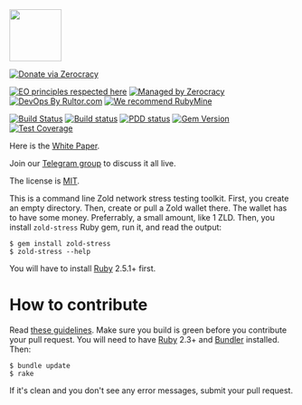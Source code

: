 <img src="http://www.zold.io/logo.svg" width="92px" height="92px"/>

[![Donate via Zerocracy](https://www.0crat.com/contrib-badge/CAZPZR9FS.svg)](https://www.0crat.com/contrib/CAZPZR9FS)

[![EO principles respected here](http://www.elegantobjects.org/badge.svg)](http://www.elegantobjects.org)
[![Managed by Zerocracy](https://www.0crat.com/badge/CAZPZR9FS.svg)](https://www.0crat.com/p/CAZPZR9FS)
[![DevOps By Rultor.com](http://www.rultor.com/b/yegor256/zold)](http://www.rultor.com/p/yegor256/zold)
[![We recommend RubyMine](http://www.elegantobjects.org/rubymine.svg)](https://www.jetbrains.com/ruby/)

[![Build Status](https://travis-ci.org/zold-io/zold-stress.svg)](https://travis-ci.org/zold-io/zold-stress)
[![Build status](https://ci.appveyor.com/api/projects/status/ds9i925foqfu30cg?svg=true)](https://ci.appveyor.com/project/yegor256/zold-stress)
[![PDD status](http://www.0pdd.com/svg?name=zold-io/zold-stress)](http://www.0pdd.com/p?name=zold-io/zold-stress)
[![Gem Version](https://badge.fury.io/rb/zold-stress.svg)](http://badge.fury.io/rb/zold-stress)
[![Test Coverage](https://img.shields.io/codecov/c/github/zold-io/zold-stress.svg)](https://codecov.io/github/zold-io/zold-stress?branch=master)

Here is the [White Paper](https://papers.zold.io/wp.pdf).

Join our [Telegram group](https://t.me/zold_io) to discuss it all live.

The license is [MIT](https://github.com/zold-io/zold-stress/blob/master/LICENSE.txt).

This is a command line Zold network stress testing toolkit. First, you
create an empty directory. Then, create or pull a Zold wallet there. The
wallet has to have some money. Preferrably, a small amount, like 1 ZLD. Then,
you install `zold-stress` Ruby gem, run it, and read the output:

```
$ gem install zold-stress
$ zold-stress --help
```

You will have to install [Ruby](https://www.ruby-lang.org/en/) 2.5.1+ first.

# How to contribute

Read [these guidelines](https://www.yegor256.com/2014/04/15/github-guidelines.html).
Make sure you build is green before you contribute
your pull request. You will need to have [Ruby](https://www.ruby-lang.org/en/) 2.3+ and
[Bundler](https://bundler.io/) installed. Then:

```
$ bundle update
$ rake
```

If it's clean and you don't see any error messages, submit your pull request.
